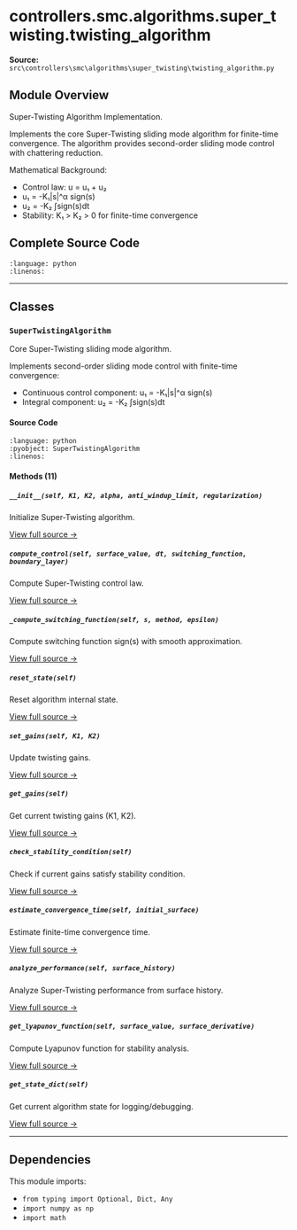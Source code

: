 # controllers.smc.algorithms.super_twisting.twisting_algorithm

**Source:** `src\controllers\smc\algorithms\super_twisting\twisting_algorithm.py`

## Module Overview

Super-Twisting Algorithm Implementation.

Implements the core Super-Twisting sliding mode algorithm for finite-time convergence.
The algorithm provides second-order sliding mode control with chattering reduction.

Mathematical Background:
- Control law: u = u₁ + u₂
- u₁ = -K₁|s|^α sign(s)
- u₂ = -K₂ ∫sign(s)dt
- Stability: K₁ > K₂ > 0 for finite-time convergence

## Complete Source Code

```{literalinclude} ../../../src/controllers/smc/algorithms/super_twisting/twisting_algorithm.py
:language: python
:linenos:
```

---

## Classes

### `SuperTwistingAlgorithm`

Core Super-Twisting sliding mode algorithm.

Implements second-order sliding mode control with finite-time convergence:
- Continuous control component: u₁ = -K₁|s|^α sign(s)
- Integral component: u₂ = -K₂ ∫sign(s)dt

#### Source Code

```{literalinclude} ../../../src/controllers/smc/algorithms/super_twisting/twisting_algorithm.py
:language: python
:pyobject: SuperTwistingAlgorithm
:linenos:
```

#### Methods (11)

##### `__init__(self, K1, K2, alpha, anti_windup_limit, regularization)`

Initialize Super-Twisting algorithm.

[View full source →](#method-supertwistingalgorithm-__init__)

##### `compute_control(self, surface_value, dt, switching_function, boundary_layer)`

Compute Super-Twisting control law.

[View full source →](#method-supertwistingalgorithm-compute_control)

##### `_compute_switching_function(self, s, method, epsilon)`

Compute switching function sign(s) with smooth approximation.

[View full source →](#method-supertwistingalgorithm-_compute_switching_function)

##### `reset_state(self)`

Reset algorithm internal state.

[View full source →](#method-supertwistingalgorithm-reset_state)

##### `set_gains(self, K1, K2)`

Update twisting gains.

[View full source →](#method-supertwistingalgorithm-set_gains)

##### `get_gains(self)`

Get current twisting gains (K1, K2).

[View full source →](#method-supertwistingalgorithm-get_gains)

##### `check_stability_condition(self)`

Check if current gains satisfy stability condition.

[View full source →](#method-supertwistingalgorithm-check_stability_condition)

##### `estimate_convergence_time(self, initial_surface)`

Estimate finite-time convergence time.

[View full source →](#method-supertwistingalgorithm-estimate_convergence_time)

##### `analyze_performance(self, surface_history)`

Analyze Super-Twisting performance from surface history.

[View full source →](#method-supertwistingalgorithm-analyze_performance)

##### `get_lyapunov_function(self, surface_value, surface_derivative)`

Compute Lyapunov function for stability analysis.

[View full source →](#method-supertwistingalgorithm-get_lyapunov_function)

##### `get_state_dict(self)`

Get current algorithm state for logging/debugging.

[View full source →](#method-supertwistingalgorithm-get_state_dict)

---

## Dependencies

This module imports:

- `from typing import Optional, Dict, Any`
- `import numpy as np`
- `import math`
